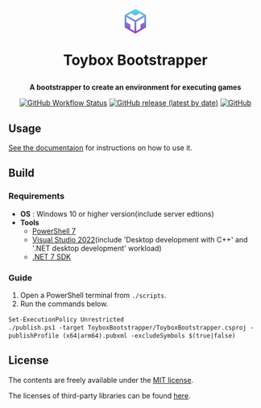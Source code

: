 <p align="center">
    <h1 align="center">
        <img src="https://raw.githubusercontent.com/project-toybox/toybox-assets/main/images/toybox-icon.png" width="50" height="50">
        <p>Toybox Bootstrapper</p>
    </h1>
    <p align="center"><b>A bootstrapper to create an environment for executing games</b></p>
    <p align="center">
        <a target="_blank" href="https://github.com/project-toybox/toybox-bootstrapper/actions"><img alt="GitHub Workflow Status" src="https://img.shields.io/github/workflow/status/project-toybox/toybox-bootstrapper/Release"></a>
        <a target="_blank" href="https://github.com/project-toybox/toybox-bootstrapper/releases/latest"><img alt="GitHub release (latest by date)" src="https://img.shields.io/github/v/release/project-toybox/toybox-bootstrapper"></a>
        <a target="_blank" href="https://github.com/project-toybox/toybox-bootstrapper/blob/main/LICENSE"><img alt="GitHub" src="https://img.shields.io/github/license/project-toybox/toybox-bootstrapper"></a>
    </p>
</p>

## Usage
[See the documentaion](README.md) for instructions on how to use it.

## Build
### Requirements
 * __OS__ : Windows 10 or higher version(include server edtions)
 * __Tools__
   * [PowerShell 7](https://github.com/PowerShell/PowerShell)
   * [Visual Studio 2022](https://visualstudio.microsoft.com/)(include 'Desktop development with C++' and '.NET desktop development' workload)
   * [.NET 7 SDK](https://dotnet.microsoft.com/en-us/download)

### Guide
1. Open a PowerShell terminal from `./scripts`.
2. Run the commands below.
```pwsh
Set-ExecutionPolicy Unrestricted
./publish.ps1 -target ToyboxBootstrapper/ToyboxBootstrapper.csproj -publishProfile (x64|arm64).pubxml -excludeSymbols $(true|false)
```

## License
The contents are freely available under the [MIT license](http://opensource.org/licenses/MIT).

The licenses of third-party libraries can be found [here](https://github.com/project-toybox/toybox-bootstrapper/blob/main/docs/THIRD_PARTY_NOTICES.md).
